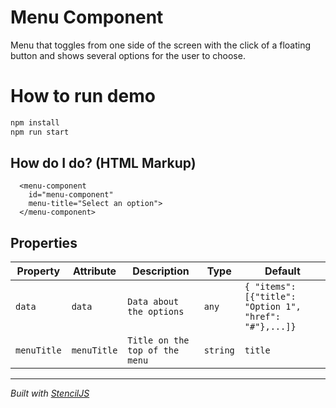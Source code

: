 # Menu Component
Menu that toggles from one side of the screen with the click of a floating button and shows several options for the user to choose.

# How to run demo

```bash
npm install
npm run start
```

## How do I do? (HTML Markup)

```
  <menu-component 
    id="menu-component"
    menu-title="Select an option">
  </menu-component>
 ```

## Properties

| Property | Attribute | Description | Type     | Default     |
| -------- | --------- | ----------- | -------- | ----------- |
| `data`  | `data`   |   `Data about the options`  | `any` | `{ "items": [{"title": "Option 1", "href": "#"},...]}`|
| `menuTitle`  | `menuTitle`   |   `Title on the top of the menu`  | `string` | `title`|

----------------------------------------------

*Built with [StencilJS](https://stenciljs.com/)*
